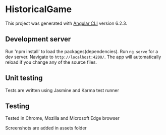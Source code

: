 # HistoricalGame

This project was generated with [Angular CLI](https://github.com/angular/angular-cli) version 6.2.3.

## Development server
Run 'npm install' to load the packages(dependencies).
Run `ng serve` for a dev server. Navigate to `http://localhost:4200/`. The app will automatically reload if you change any of the source files.

## Unit testing
Tests are written using Jasmine and Karma test runner

## Testing
Tested in Chrome, Mozilla and Microsoft Edge browser

Screenshots are added in assets folder
